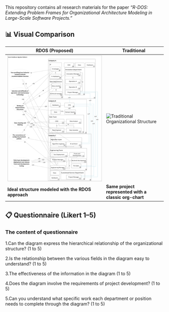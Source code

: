 This repository contains all research materials for the paper *“R-DOS: Extending Problem Frames for Organizational Architecture Modeling in Large-Scale Software Projects.”*

## 📊 Visual Comparison

| RDOS (Proposed) | Traditional |
|-----------------|-------------|
| ![Ideal Organizational Structure](https://raw.githubusercontent.com/Anony-hub567/RDOS/main/images/Ideal_Organizational_Structure.png) | ![Traditional Organizational Structure](https://raw.githubusercontent.com/Anony-hub567/RDOS/main/images/Traditional_Organizational_Structure.png) |
| **Ideal structure modeled with the RDOS approach** | **Same project represented with a classic org-chart** |

## 📋 Questionnaire (Likert 1–5)

### The content of questionnaire 

1.Can the diagram express the hierarchical relationship of the organizational structure? (1 to 5)

2.Is the relationship between the various fields in the diagram easy to understand? (1 to 5)

3.The effectiveness of the information in the diagram (1 to 5)

4.Does the diagram involve the requirements of project development? (1 to 5)

5.Can you understand what specific work each department or position needs to complete through the diagram? (1 to 5)

